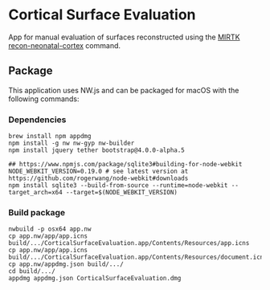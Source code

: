 Cortical Surface Evaluation
===========================

App for manual evaluation of surfaces reconstructed
using the [MIRTK](https://mirtk.github.io)
[recon-neonatal-cortex](https://github.com/MIRTK/Deformable/blob/add-recon-neonatal-cortex/tools/recon-neonatal-cortex.py)
command.

## Package

This application uses NW.js and can be packaged for macOS with the following commands:

### Dependencies

```
brew install npm appdmg
npm install -g nw nw-gyp nw-builder
npm install jquery tether bootstrap@4.0.0-alpha.5

## https://www.npmjs.com/package/sqlite3#building-for-node-webkit
NODE_WEBKIT_VERSION=0.19.0 # see latest version at https://github.com/rogerwang/node-webkit#downloads
npm install sqlite3 --build-from-source --runtime=node-webkit --target_arch=x64 --target=$(NODE_WEBKIT_VERSION)
```

### Build package

```
nwbuild -p osx64 app.nw
cp app.nw/app/app.icns build/.../CorticalSurfaceEvaluation.app/Contents/Resources/app.icns
cp app.nw/app/app.icns build/.../CorticalSurfaceEvaluation.app/Contents/Resources/document.icns
cp app.nw/appdmg.json build/.../
cd build/.../
appdmg appdmg.json CorticalSurfaceEvaluation.dmg
```

